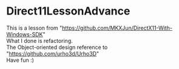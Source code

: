 # Direct11LessonAdvance
This is a lesson from "https://github.com/MKXJun/DirectX11-With-Windows-SDK"  
What I done is refactoring.  
The Object-oriented design reference to "https://github.com/urho3d/Urho3D"  
Have fun :)
